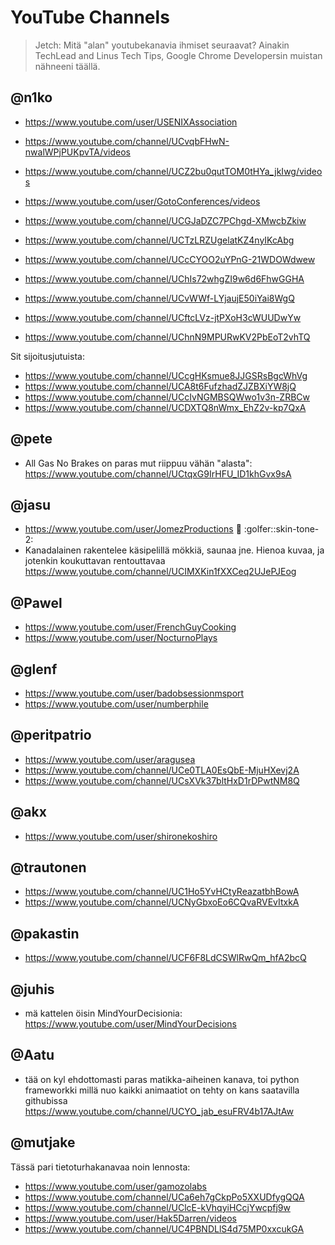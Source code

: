 YouTube Channels
================

> Jetch:
> Mitä "alan" youtubekanavia ihmiset seuraavat? Ainakin TechLead and Linus Tech Tips, Google Chrome Developersin muistan nähneeni täällä.

@n1ko
-----

* https://www.youtube.com/user/USENIXAssociation
* https://www.youtube.com/channel/UCvqbFHwN-nwalWPjPUKpvTA/videos
* https://www.youtube.com/channel/UCZ2bu0qutTOM0tHYa_jkIwg/videos
* https://www.youtube.com/user/GotoConferences/videos

* https://www.youtube.com/channel/UCGJaDZC7PChgd-XMwcbZkiw
* https://www.youtube.com/channel/UCTzLRZUgelatKZ4nyIKcAbg
* https://www.youtube.com/channel/UCcCYOO2uYPnG-21WDOWdwew
* https://www.youtube.com/channel/UChIs72whgZI9w6d6FhwGGHA
* https://www.youtube.com/channel/UCvWWf-LYjaujE50iYai8WgQ
* https://www.youtube.com/channel/UCftcLVz-jtPXoH3cWUUDwYw
* https://www.youtube.com/channel/UChnN9MPURwKV2PbEoT2vhTQ 

Sit sijoitusjutuista:

* https://www.youtube.com/channel/UCcgHKsmue8JJGSRsBgcWhVg
* https://www.youtube.com/channel/UCA8t6FufzhadZJZBXiYW8jQ
* https://www.youtube.com/channel/UCcIvNGMBSQWwo1v3n-ZRBCw
* https://www.youtube.com/channel/UCDXTQ8nWmx_EhZ2v-kp7QxA 

@pete
-----

* All Gas No Brakes on paras mut riippuu vähän "alasta": https://www.youtube.com/channel/UCtqxG9IrHFU_ID1khGvx9sA

@jasu
-----
* https://www.youtube.com/user/JomezProductions :minidisc: :golfer::skin-tone-2:
* Kanadalainen rakentelee käsipelillä mökkiä, saunaa jne. Hienoa kuvaa, ja jotenkin koukuttavan rentouttavaa https://www.youtube.com/channel/UCIMXKin1fXXCeq2UJePJEog

@Pawel
------

* https://www.youtube.com/user/FrenchGuyCooking
* https://www.youtube.com/user/NocturnoPlays

@glenf
------
* https://www.youtube.com/user/badobsessionmsport
* https://www.youtube.com/user/numberphile

@peritpatrio
------------

* https://www.youtube.com/user/aragusea
* https://www.youtube.com/channel/UCe0TLA0EsQbE-MjuHXevj2A
* https://www.youtube.com/channel/UCsXVk37bltHxD1rDPwtNM8Q

@akx
----

* https://www.youtube.com/user/shironekoshiro

@trautonen
----------

* https://www.youtube.com/channel/UC1Ho5YvHCtyReazatbhBowA
* https://www.youtube.com/channel/UCNyGbxoEo6CQvaRVEvItxkA

@pakastin
---------

* https://www.youtube.com/channel/UCF6F8LdCSWlRwQm_hfA2bcQ

@juhis
------

* mä kattelen öisin MindYourDecisionia: https://www.youtube.com/user/MindYourDecisions

@Aatu
-----

* tää on kyl ehdottomasti paras matikka-aiheinen kanava, toi python frameworkki millä nuo kaikki animaatiot on tehty on kans saatavilla githubissa https://www.youtube.com/channel/UCYO_jab_esuFRV4b17AJtAw

@mutjake
--------

Tässä pari tietoturhakanavaa noin lennosta:

* https://www.youtube.com/user/gamozolabs
* https://www.youtube.com/channel/UCa6eh7gCkpPo5XXUDfygQQA
* https://www.youtube.com/channel/UClcE-kVhqyiHCcjYwcpfj9w
* https://www.youtube.com/user/Hak5Darren/videos
* https://www.youtube.com/channel/UC4PBNDLlS4d75MP0xxcukGA
